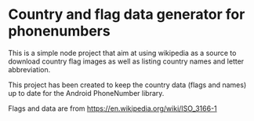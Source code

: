 # Country and flag data generator for phonenumbers

This is a simple node project that aim at using wikipedia as a source to download country flag images as well as listing 
country names and letter abbreviation.

This project has been created to keep the country data (flags and names) up to date for the Android PhoneNumber library.

Flags and data are from https://en.wikipedia.org/wiki/ISO_3166-1 



 
